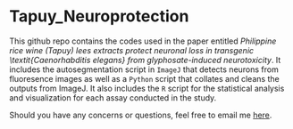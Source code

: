 # Tapuy_Neuroprotection

This github repo contains the codes used in the paper entitled *Philippine rice wine (Tapuy) lees extracts protect neuronal loss in transgenic \textit{Caenorhabditis elegans} from glyphosate-induced neurotoxicity*. It includes the autosegmentation script in `ImageJ` that detects neurons from fluoresence images as well as a `Python` script that collates and cleans the outputs from ImageJ. It also includes the `R` script for the statistical analysis and visualization for each assay conducted in the study. 

Should you have any concerns or questions, feel free to email me [here](mailto:jcbacong@up.edu.ph).
